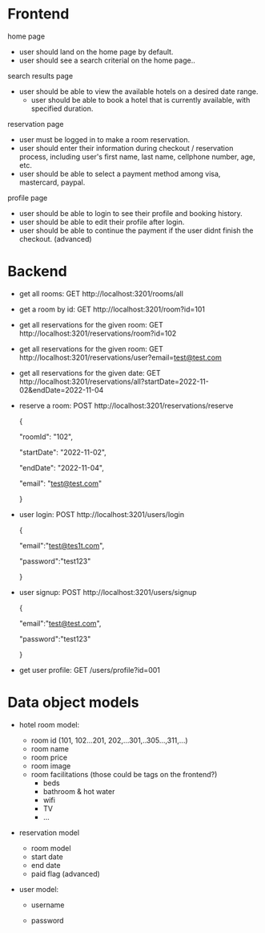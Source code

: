# Frontend

home page

- user should land on the home page by default.
- user should see a search criterial on the home page..

search results page

- user should be able to view the available hotels on a desired date range.
  - user should be able to book a hotel that is currently available, with specified duration.  

reservation page

- user must be logged in to make a room reservation.
- user should enter their information during checkout / reservation process, including user's first name, last name, cellphone number, age, etc.
- user should be able to select a payment method among visa, mastercard, paypal. 

profile page

- user should be able to login to see their profile and booking history.
- user should be able to edit their profile after login.
- user should be able to continue the payment if the user didnt finish the checkout. (advanced)





# Backend

- get all rooms: GET http://localhost:3201/rooms/all

- get a room by id: GET http://localhost:3201/room?id=101

  

- get all reservations for the given room: GET http://localhost:3201/reservations/room?id=102

- get all reservations for the given room: GET http://localhost:3201/reservations/user?email=test@test.com

- get all reservations for the given date: GET http://localhost:3201/reservations/all?startDate=2022-11-02&endDate=2022-11-04

- reserve a room: POST http://localhost:3201/reservations/reserve

  {

    "roomId": "102",

    "startDate": "2022-11-02",

    "endDate": "2022-11-04",

    "email": "test@test.com"

  }

  

- user login: POST http://localhost:3201/users/login

  {

    "email":"test@tes1t.com",

    "password":"test123"

  }

- user signup: POST http://localhost:3201/users/signup

  {

    "email":"test@test.com",

    "password":"test123"

  }

- get user profile: GET /users/profile?id=001



# Data object models

- hotel room model:
  - room id (101, 102...201, 202,...301,..305...,311,...)
  - room name
  - room price
  - room image
  - room facilitations (those could be tags on the frontend?)
    - beds
    - bathroom & hot water
    - wifi
    - TV
    - ...
  
- reservation model
  - room model
  - start date
  - end date
  - paid flag (advanced)
  
- user model:
  - username
  
  - password
  
    